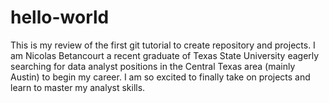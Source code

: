 # hello-world
This is my review of the first git tutorial to create repository and projects. I am Nicolas Betancourt a recent graduate of Texas State University eagerly searching for data analyst positions in the Central Texas area (mainly Austin) to begin my career. I am so excited to finally take on projects and learn to master my analyst skills.
